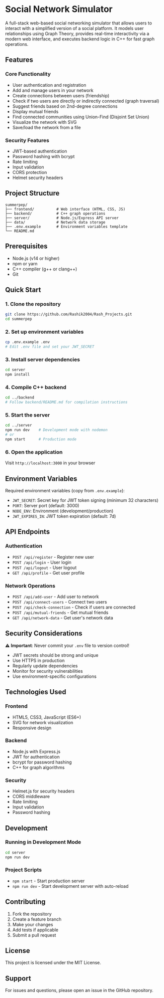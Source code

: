 # Social Network Simulator

A full-stack web-based social networking simulator that allows users to interact with a simplified version of a social platform. It models user relationships using Graph Theory, provides real-time interactivity via a modern web interface, and executes backend logic in C++ for fast graph operations.

## Features

### Core Functionality
- User authentication and registration
- Add and manage users in your network
- Create connections between users (friendship)
- Check if two users are directly or indirectly connected (graph traversal)
- Suggest friends based on 2nd-degree connections
- Display mutual friends
- Find connected communities using Union-Find (Disjoint Set Union)
- Visualize the network with SVG
- Save/load the network from a file

### Security Features
- JWT-based authentication
- Password hashing with bcrypt
- Rate limiting
- Input validation
- CORS protection
- Helmet security headers

## Project Structure

```
summerpep/
├── frontend/          # Web interface (HTML, CSS, JS)
├── backend/           # C++ graph operations
├── server/            # Node.js/Express API server
├── data/              # Network data storage
├── .env.example       # Environment variables template
└── README.md
```

## Prerequisites

- Node.js (v14 or higher)
- npm or yarn
- C++ compiler (g++ or clang++)
- Git

## Quick Start

### 1. Clone the repository
```bash
git clone https://github.com/Rashik2004/Rash_Projects.git
cd summerpep
```

### 2. Set up environment variables
```bash
cp .env.example .env
# Edit .env file and set your JWT_SECRET
```

### 3. Install server dependencies
```bash
cd server
npm install
```

### 4. Compile C++ backend
```bash
cd ../backend
# Follow backend/README.md for compilation instructions
```

### 5. Start the server
```bash
cd ../server
npm run dev    # Development mode with nodemon
# or
npm start      # Production mode
```

### 6. Open the application
Visit `http://localhost:3000` in your browser

## Environment Variables

Required environment variables (copy from `.env.example`):

- `JWT_SECRET`: Secret key for JWT token signing (minimum 32 characters)
- `PORT`: Server port (default: 3000)
- `NODE_ENV`: Environment (development/production)
- `JWT_EXPIRES_IN`: JWT token expiration (default: 7d)

## API Endpoints

### Authentication
- `POST /api/register` - Register new user
- `POST /api/login` - User login
- `POST /api/logout` - User logout
- `GET /api/profile` - Get user profile

### Network Operations
- `POST /api/add-user` - Add user to network
- `POST /api/connect-users` - Connect two users
- `POST /api/check-connection` - Check if users are connected
- `POST /api/mutual-friends` - Get mutual friends
- `GET /api/network-data` - Get user's network data

## Security Considerations

⚠️ **Important**: Never commit your `.env` file to version control!

- JWT secrets should be strong and unique
- Use HTTPS in production
- Regularly update dependencies
- Monitor for security vulnerabilities
- Use environment-specific configurations

## Technologies Used

### Frontend
- HTML5, CSS3, JavaScript (ES6+)
- SVG for network visualization
- Responsive design

### Backend
- Node.js with Express.js
- JWT for authentication
- bcrypt for password hashing
- C++ for graph algorithms

### Security
- Helmet.js for security headers
- CORS middleware
- Rate limiting
- Input validation
- Password hashing

## Development

### Running in Development Mode
```bash
cd server
npm run dev
```

### Project Scripts
- `npm start` - Start production server
- `npm run dev` - Start development server with auto-reload

## Contributing

1. Fork the repository
2. Create a feature branch
3. Make your changes
4. Add tests if applicable
5. Submit a pull request

## License

This project is licensed under the MIT License.

## Support

For issues and questions, please open an issue in the GitHub repository.
